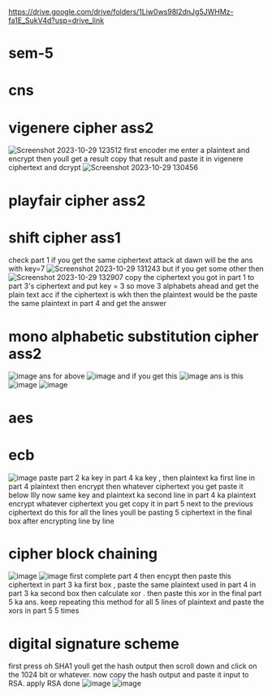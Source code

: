 
https://drive.google.com/drive/folders/1Liw0ws98l2dnJg5JWHMz-fa1E_SukV4d?usp=drive_link
# sem-5
# cns 
# vigenere cipher ass2
![Screenshot 2023-10-29 123512](https://github.com/shiprasuvarna/sem-5/assets/102012006/409179ab-ad2c-460b-9327-09bb465c6a1d)
first encoder me enter a plaintext and encrypt then youll get a result 
copy that result and paste it in vigenere ciphertext and dcrypt 
![Screenshot 2023-10-29 130456](https://github.com/shiprasuvarna/sem-5/assets/102012006/05d79c7b-ffd3-4cf3-be81-5aa72fdf6e80)

# playfair cipher ass2


# shift cipher ass1
check part 1 if you get the same ciphertext attack at dawn will be the ans with key=7
![Screenshot 2023-10-29 131243](https://github.com/shiprasuvarna/sem-5/assets/102012006/a6822ee2-a7d7-4089-bf26-6fff463a0067)
but if you get some other then 
![Screenshot 2023-10-29 132907](https://github.com/shiprasuvarna/sem-5/assets/102012006/5749c6cb-e39f-4cce-8e94-c19a06433128)
copy the ciphertext you got in part 1 to part 3's ciphertext and put key = 3 so move 3 alphabets ahead
and get the plain text acc if the ciphertext is wkh then the plaintext would be the 
paste the same plaintext in part 4 and get the answer


# mono alphabetic substitution cipher ass2
![image](https://github.com/shiprasuvarna/sem-5/assets/102012006/b425f511-57a2-40a0-8db5-092670c19be2)
ans for above
![image](https://github.com/shiprasuvarna/sem-5/assets/102012006/890f7de7-d025-490c-94b5-1dd48e278bf9)
and if you get this
![image](https://github.com/shiprasuvarna/sem-5/assets/102012006/ae57abdc-b12e-43d1-8501-b27cea17a746)
ans is this 
![image](https://github.com/shiprasuvarna/sem-5/assets/102012006/7c448bbc-8019-4432-94e7-267994a8a1b8)
![image](https://github.com/shiprasuvarna/sem-5/assets/102012006/e05ef3cb-c4e2-4e92-a586-0e55cec26fb1)

# aes 
# ecb
![image](https://github.com/shiprasuvarna/sem-5/assets/102012006/03118138-81a6-443b-90ab-772c2989778f)
paste part 2 ka key in part 4 ka key , then plaintext ka first line in part 4 plaintext then encrypt then whatever ciphertext you get paste it below
llly now same key and plaintext ka second line in part 4 ka plaintext encrypt whatever ciphertext you get copy it in part 5 next to the previous ciphertext do this for all the lines youll be pasting 5 ciphertext in the final box after encrypting line by line 

# cipher block chaining 
![image](https://github.com/shiprasuvarna/sem-5/assets/102012006/344e41dc-fc8c-49cb-b27a-24719c445e9b)
![image](https://github.com/shiprasuvarna/sem-5/assets/102012006/8e521161-92b8-4709-850d-a9fb9bf86df9)
first complete  part 4 then encypt then paste this ciphertext in part 3 ka first box , paste the same plaintext used in part 4 in part 3 ka second box then calculate xor . then paste this xor in the final part 5 ka ans. keep repeating this method for all 5 lines of plaintext and paste the xors in part 5 5 times 



# digital signature scheme 
first press oh SHA1 youll get the hash output then scroll down and click on the 1024 bit or whatever. now copy the hash output and paste it input to RSA. apply RSA done 
![image](https://github.com/shiprasuvarna/sem-5/assets/102012006/31322323-f027-461a-9f20-f3efb9525907)
![image](https://github.com/shiprasuvarna/sem-5/assets/102012006/9bafcc49-29c3-483e-ae8b-7b5aa6996c87)


